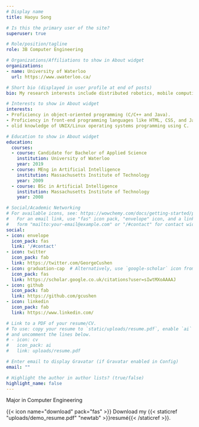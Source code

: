 ```yaml
---
# Display name
title: Haoyu Song

# Is this the primary user of the site?
superuser: true

# Role/position/tagline
role: 3B Computer Engineering

# Organizations/Affiliations to show in About widget
organizations:
- name: University of Waterloo
  url: https://www.uwaterloo.ca/

# Short bio (displayed in user profile at end of posts)
bio: My research interests include distributed robotics, mobile computing and programmable matter.

# Interests to show in About widget
interests:
- Proficiency in object-oriented programming (C/C++ and Java).
- Proficiency in front-end programming languages like HTML, CSS, and JavaScript and frameworks like Vue.js and jQuery.
- olid knowledge of UNIX/Linux operating systems programming using C.

# Education to show in About widget
education:
  courses:
  - course: Candidate for Bachelor of Applied Science
    institution: University of Waterloo
    year: 2019
  - course: MEng in Artificial Intelligence
    institution: Massachusetts Institute of Technology
    year: 2009
  - course: BSc in Artificial Intelligence
    institution: Massachusetts Institute of Technology
    year: 2008

# Social/Academic Networking
# For available icons, see: https://wowchemy.com/docs/getting-started/page-builder/#icons
#   For an email link, use "fas" icon pack, "envelope" icon, and a link in the
#   form "mailto:your-email@example.com" or "/#contact" for contact widget.
social:
- icon: envelope
  icon_pack: fas
  link: '/#contact'
- icon: twitter
  icon_pack: fab
  link: https://twitter.com/GeorgeCushen
- icon: graduation-cap  # Alternatively, use `google-scholar` icon from `ai` icon pack
  icon_pack: fas
  link: https://scholar.google.co.uk/citations?user=sIwtMXoAAAAJ
- icon: github
  icon_pack: fab
  link: https://github.com/gcushen
- icon: linkedin
  icon_pack: fab
  link: https://www.linkedin.com/

# Link to a PDF of your resume/CV.
# To use: copy your resume to `static/uploads/resume.pdf`, enable `ai` icons in `params.toml`, 
# and uncomment the lines below.
# - icon: cv
#   icon_pack: ai
#   link: uploads/resume.pdf

# Enter email to display Gravatar (if Gravatar enabled in Config)
email: ""

# Highlight the author in author lists? (true/false)
highlight_name: false
---
```


Major in Computer Engineering

{{< icon name="download" pack="fas" >}} Download my {{< staticref "uploads/demo_resume.pdf" "newtab" >}}resumé{{< /staticref >}}.
